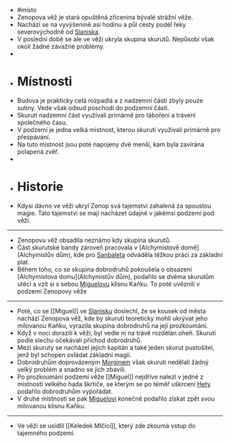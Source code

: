 - #místo
- Zenopova věž je stará opuštěná zřícenina bývalé strážní věže.
- Nachází se na vyvýšenině asi hodinu a půl cesty podél řeky severovýchodně od [Slaniska](Slanisko).
- V poslední době se ale ve věži ukryla skupina skurutů. Nepůsobí však okolí žádné závažné problémy.
-
- # Místnosti
- Budova je prakticky celá rozpadlá a z nadzemní části zbyly pouze sutiny. Vede však odsud poschodí do podzemní části.
- Skuruti nadzemní část využívali primárně pro táboření a trávení společného času.
- V podzemí je jedna velká místnost, kterou skuruti využívali primárně pro přespávání.
- Na tuto místnost jsou poté napojeny dvě menší, kam byla zavírána polapená zvěř.
-
- # Historie
- Kdysi dávno ve věži ukryl Zenop svá tajemství zahalená za spoustou magie. Tato tajemství se mají nacházet údajně v jakémsi podzemí pod věží.
- ---
- Zenopovu věž obsadila neznámo kdy skupina skurutů.
- Část skurutské bandy zároveň pracovala v [Alchymistově domě](Alchymistův dům), kde pro [Sanbaleta](Sanbalet) odváděla těžkou práci za základní plat.
- Během toho, co se skupina dobrodruhů pokoušela o obsazení [Alchymistova domu](Alchymistův dům), podařilo se dvěma skurutům utéci a vzít si s sebou [Miguelovu](Miguel) klisnu Kaňku. To poté uvěznili v podzemí Zenopovy věže
- ---
- Poté, co se [[Miguel]] ve [Slanisku](Slanisko) doslechl, že se kousek od města nachází Zenopova věž, kde by skuruti teoreticky mohli ukrývat jeho milovanou Kaňku, vyrazila skupina dobrodruhů na její prozkoumání.
- Když v noci dorazili k věži, byl vedle ni na trávě rozdělán oheň. Skuruti podle slechu očekávali příchod dobrodruhů.
- Mezi skuruty se nacházel jejich kapitán a také jeden skurut pustošitel, jenž byl schopen ovládat základní magii.
- Dobrodruhům doprovázeným [Morginem](Morgin) však skuruti nedělali žádný velký problém a snadno se jich zbavili.
- Po prozkoumání podzemí věže [[Miguel]] nejdříve nalezl v jedné z místností velkého hada škrtiče, se kterým se po téměř uškrcení [Hety](Heta) podařilo dobrodruhům vypořádat.
- V druhé místnosti se pak [Miguelovi](Miguel) konečně podařilo získat zpět svou milovanou klisnu Kaňku.
- ---
- Ve věži se usídlil [[Keledek Mlčící]], který zde zkoumá vstup do tajemného podzemí.